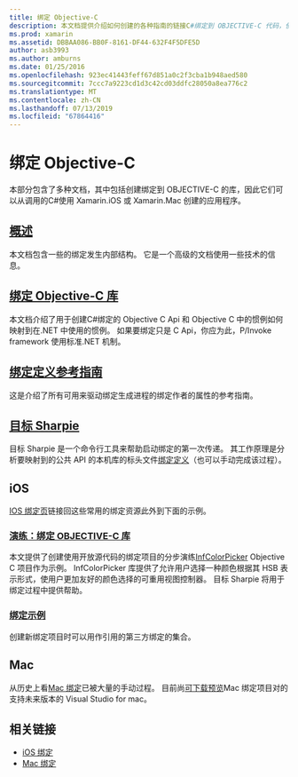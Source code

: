 ```yaml
---
title: 绑定 Objective-C
description: 本文档提供介绍如何创建的各种指南的链接C#绑定到 OBJECTIVE-C 代码，使开发人员能够使用现成的 Xamarin 应用程序中的库。
ms.prod: xamarin
ms.assetid: DBBAA086-BB0F-8161-DF44-632F4F5DFE5D
author: asb3993
ms.author: amburns
ms.date: 01/25/2016
ms.openlocfilehash: 923ec41443feff67d851a0c2f3cba1b948aed580
ms.sourcegitcommit: 7ccc7a9223cd1d3c42cd03ddfc28050a8ea776c2
ms.translationtype: MT
ms.contentlocale: zh-CN
ms.lasthandoff: 07/13/2019
ms.locfileid: "67864416"
---
```

# <a name="binding-objective-c"></a>绑定 Objective-C

本部分包含了多种文档，其中包括创建绑定到 OBJECTIVE-C 的库，因此它们可以从调用的C#使用 Xamarin.iOS 或 Xamarin.Mac 创建的应用程序。

## <a name="overviewcross-platformmaciosbindingoverviewmd"></a>[概述](~/cross-platform/macios/binding/overview.md)

本文档包含一些的绑定发生内部结构。 它是一个高级的文档使用一些技术的信息。

## <a name="binding-objective-c-librariescross-platformmaciosbindingobjective-c-librariesmd"></a>[绑定 Objective-C 库](~/cross-platform/macios/binding/objective-c-libraries.md)

本文档介绍了用于创建C#绑定的 Objective C Api 和 Objective C 中的惯例如何映射到在.NET 中使用的惯例。
如果要绑定只是 C Api，你应为此，P/Invoke framework 使用标准.NET 机制。

## <a name="binding-definition-reference-guidecross-platformmaciosbindingbinding-types-referencemd"></a>[绑定定义参考指南](~/cross-platform/macios/binding/binding-types-reference.md)

这是介绍了所有可用来驱动绑定生成进程的绑定作者的属性的参考指南。


## <a name="objective-sharpiecross-platformmaciosbindingobjective-sharpieindexmd"></a>[目标 Sharpie](~/cross-platform/macios/binding/objective-sharpie/index.md)

目标 Sharpie 是一个命令行工具来帮助启动绑定的第一次传递。 其工作原理是分析要映射到的公共 API 的本机库的标头文件[绑定定义](~/cross-platform/macios/binding/objective-c-libraries.md)（也可以手动完成该过程）。

## <a name="ios"></a>iOS

[IOS 绑定页](~/ios/platform/binding-objective-c/index.md)链接回这些常用的绑定资源此外到下面的示例。

### <a name="walkthrough-binding-an-objective-c-libraryiosplatformbinding-objective-cwalkthroughmd"></a>[演练：绑定 OBJECTIVE-C 库](~/ios/platform/binding-objective-c/walkthrough.md)

本文提供了创建使用开放源代码的绑定项目的分步演练[InfColorPicker](https://github.com/InfinitApps/InfColorPicker) Objective C 项目作为示例。 InfColorPicker 库提供了允许用户选择一种颜色根据其 HSB 表示形式，使用户更加友好的颜色选择的可重用视图控制器。 目标 Sharpie 将用于绑定过程中提供帮助。

### <a name="binding-sampleshttpsgithubcommonomonotouch-bindings"></a>[绑定示例](https://github.com/mono/monotouch-bindings)

创建新绑定项目时可以用作引用的第三方绑定的集合。

## <a name="mac"></a>Mac

从历史上看[Mac 绑定](~/mac/platform/binding.md)已被大量的手动过程。 目前尚[可下载预览](https://forums.xamarin.com/discussion/59760/xamarin-mac-binding-project-preview)Mac 绑定项目对的支持未来版本的 Visual Studio for mac。

## <a name="related-links"></a>相关链接

- [iOS 绑定](~/ios/platform/binding-objective-c/index.md)
- [Mac 绑定](~/mac/platform/binding.md)
